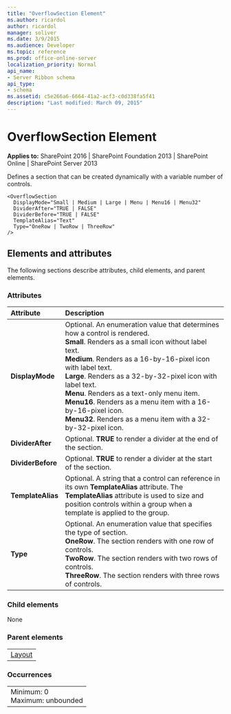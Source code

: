 ```yaml
---
title: "OverflowSection Element"
ms.author: ricardol
author: ricardol
manager: soliver
ms.date: 3/9/2015
ms.audience: Developer
ms.topic: reference
ms.prod: office-online-server
localization_priority: Normal
api_name:
- Server Ribbon schema
api_type:
- schema
ms.assetid: c5e266a6-6664-41a2-acf3-c0d338fa5f41
description: "Last modified: March 09, 2015"
---
```


# OverflowSection Element

 
  
 **Applies to:** SharePoint 2016 | SharePoint Foundation 2013 | SharePoint Online | SharePoint Server 2013
  
Defines a section that can be created dynamically with a variable number of controls.
  
```
<OverflowSection
  DisplayMode="Small | Medium | Large | Menu | Menu16 | Menu32"
  DividerAfter="TRUE | FALSE"
  DividerBefore="TRUE | FALSE"
  TemplateAlias="Text"
  Type="OneRow | TwoRow | ThreeRow"
/>
```

## Elements and attributes

The following sections describe attributes, child elements, and parent elements.

### Attributes

|**Attribute**|**Description**|
|:-----|:-----|
|**DisplayMode** <br/> | Optional. An enumeration value that determines how a control is rendered.  <br/> **Small**. Renders as a small icon without label text.  <br/> **Medium**. Renders as a 16-by-16-pixel icon with label text.  <br/> **Large**. Renders as a 32-by-32-pixel icon with label text.  <br/> **Menu**. Renders as a text-only menu item.  <br/> **Menu16**. Renders as a menu item with a 16-by-16-pixel icon.  <br/> **Menu32**. Renders as a menu item with a 32-by-32-pixel icon.  <br/> |
|**DividerAfter** <br/> |Optional. **TRUE** to render a divider at the end of the section.  <br/> |
|**DividerBefore** <br/> |Optional. **TRUE** to render a divider at the start of the section.  <br/> |
|**TemplateAlias** <br/> |Optional. A string that a control can reference in its own **TemplateAlias** attribute. The **TemplateAlias** attribute is used to size and position controls within a group when a template is applied to the group.  <br/> |
|**Type** <br/> | Optional. An enumeration value that specifies the type of section.  <br/> **OneRow**. The section renders with one row of controls.  <br/> **TwoRow**. The section renders with two rows of controls.  <br/> **ThreeRow**. The section renders with three rows of controls.  <br/> |
   
### Child elements

None
  
### Parent elements

||
|:-----|
|[Layout](layout-element.md)|
   
### Occurrences

||
|:-----|
|Minimum: 0  <br/> Maximum: unbounded  <br/> |
   

